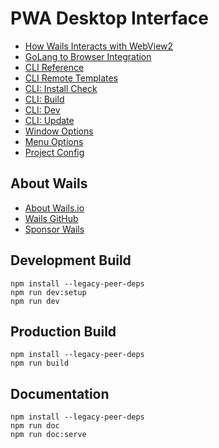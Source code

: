 # PWA Desktop Interface
* [How Wails Interacts with WebView2](https://wails.io/docs/howdoesitwork)
* [GoLang to Browser Integration](https://wails.io/docs/reference/runtime/intro)
* [CLI Reference](https://wails.io/docs/reference/cli)
* [CLI Remote Templates](https://wails.io/docs/reference/cli#remote-templates)
* [CLI: Install Check](https://wails.io/docs/reference/cli#doctor)
* [CLI: Build](https://wails.io/docs/reference/cli#build)
* [CLI: Dev](https://wails.io/docs/reference/cli#dev)
* [CLI: Update](https://wails.io/docs/reference/cli#update)
* [Window Options](https://wails.io/docs/reference/options)
* [Menu Options](https://wails.io/docs/reference/menus)
* [Project Config](https://wails.io/docs/reference/project-config)

## About Wails
* [About Wails.io](https://wails.io/docs/about)
* [Wails GitHub](https://github.com/wailsapp/wails)
* [Sponsor Wails](https://github.com/sponsors/leaanthony)
## Development Build

```shell
npm install --legacy-peer-deps
npm run dev:setup
npm run dev
```

## Production Build

```shell
npm install --legacy-peer-deps
npm run build
```

## Documentation

```shell
npm install --legacy-peer-deps
npm run doc
npm run doc:serve
```
